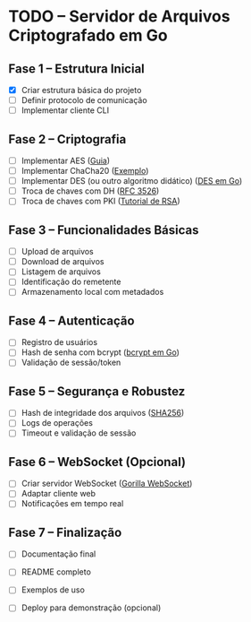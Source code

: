 # TODO – Servidor de Arquivos Criptografado em Go

## Fase 1 – Estrutura Inicial
- [x] Criar estrutura básica do projeto
- [ ] Definir protocolo de comunicação
- [ ] Implementar cliente CLI

## Fase 2 – Criptografia
- [ ] Implementar AES ([Guia](https://gocloud.dev/howto/crypto/encrypt/))
- [ ] Implementar ChaCha20 ([Exemplo](https://pkg.go.dev/golang.org/x/crypto/chacha20))
- [ ] Implementar DES (ou outro algoritmo didático) ([DES em Go](https://golang.org/pkg/crypto/des/))
- [ ] Troca de chaves com DH ([RFC 3526](https://datatracker.ietf.org/doc/html/rfc3526))
- [ ] Troca de chaves com PKI ([Tutorial de RSA](https://blog.cloudflare.com/a-relatively-easy-to-understand-primer-on-public-key-encryption/))

## Fase 3 – Funcionalidades Básicas
- [ ] Upload de arquivos
- [ ] Download de arquivos
- [ ] Listagem de arquivos
- [ ] Identificação do remetente
- [ ] Armazenamento local com metadados

## Fase 4 – Autenticação
- [ ] Registro de usuários
- [ ] Hash de senha com bcrypt ([bcrypt em Go](https://pkg.go.dev/golang.org/x/crypto/bcrypt))
- [ ] Validação de sessão/token

## Fase 5 – Segurança e Robustez
- [ ] Hash de integridade dos arquivos ([SHA256](https://pkg.go.dev/crypto/sha256))
- [ ] Logs de operações
- [ ] Timeout e validação de sessão

## Fase 6 – WebSocket (Opcional)
- [ ] Criar servidor WebSocket ([Gorilla WebSocket](https://github.com/gorilla/websocket))
- [ ] Adaptar cliente web
- [ ] Notificações em tempo real

## Fase 7 – Finalização
- [ ] Documentação final
- [ ] README completo
- [ ] Exemplos de uso
- [ ] Deploy para demonstração (opcional)


